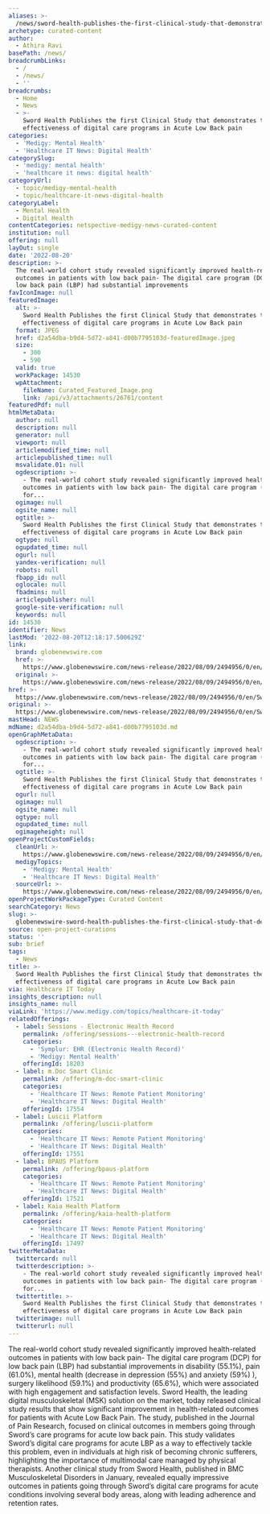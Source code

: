 ```yaml
---
aliases: >-
  /news/sword-health-publishes-the-first-clinical-study-that-demonstrates-the-effectiveness-of-digital-care-programs-in-acute-low-back-pain
archetype: curated-content
author:
  - Athira Ravi
basePath: /news/
breadcrumbLinks:
  - /
  - /news/
  - ''
breadcrumbs:
  - Home
  - News
  - >-
    Sword Health Publishes the first Clinical Study that demonstrates the
    effectiveness of digital care programs in Acute Low Back pain
categories:
  - 'Medigy: Mental Health'
  - 'Healthcare IT News: Digital Health'
categorySlug:
  - 'medigy: mental health'
  - 'healthcare it news: digital health'
categoryUrl:
  - topic/medigy-mental-health
  - topic/healthcare-it-news-digital-health
categoryLabel:
  - Mental Health
  - Digital Health
contentCategories: netspective-medigy-news-curated-content
institution: null
offering: null
layOut: single
date: '2022-08-20'
description: >-
  The real-world cohort study revealed significantly improved health-related
  outcomes in patients with low back pain- The digital care program (DCP) for
  low back pain (LBP) had substantial improvements 
favIconImage: null
featuredImage:
  alt: >-
    Sword Health Publishes the first Clinical Study that demonstrates the
    effectiveness of digital care programs in Acute Low Back pain
  format: JPEG
  href: d2a54dba-b9d4-5d72-a841-d00b7795103d-featuredImage.jpeg
  size:
    - 300
    - 590
  valid: true
  workPackage: 14530
  wpAttachment:
    fileName: Curated_Featured_Image.png
    link: /api/v3/attachments/26761/content
featuredPdf: null
htmlMetaData:
  author: null
  description: null
  generator: null
  viewport: null
  articlemodified_time: null
  articlepublished_time: null
  msvalidate.01: null
  ogdescription: >-
    - The real-world cohort study revealed significantly improved health-related
    outcomes in patients with low back pain- The digital care program (DCP)
    for...
  ogimage: null
  ogsite_name: null
  ogtitle: >-
    Sword Health Publishes the first Clinical Study that demonstrates the
    effectiveness of digital care programs in Acute Low Back pain
  ogtype: null
  ogupdated_time: null
  ogurl: null
  yandex-verification: null
  robots: null
  fbapp_id: null
  oglocale: null
  fbadmins: null
  articlepublisher: null
  google-site-verification: null
  keywords: null
id: 14530
identifier: News
lastMod: '2022-08-20T12:18:17.500629Z'
link:
  brand: globenewswire.com
  href: >-
    https://www.globenewswire.com/news-release/2022/08/09/2494956/0/en/Sword-Health-Publishes-the-first-Clinical-Study-that-demonstrates-the-effectiveness-of-digital-care-programs-in-Acute-Low-Back-pain.html
  original: >-
    https://www.globenewswire.com/news-release/2022/08/09/2494956/0/en/Sword-Health-Publishes-the-first-Clinical-Study-that-demonstrates-the-effectiveness-of-digital-care-programs-in-Acute-Low-Back-pain.html
href: >-
  https://www.globenewswire.com/news-release/2022/08/09/2494956/0/en/Sword-Health-Publishes-the-first-Clinical-Study-that-demonstrates-the-effectiveness-of-digital-care-programs-in-Acute-Low-Back-pain.html
original: >-
  https://www.globenewswire.com/news-release/2022/08/09/2494956/0/en/Sword-Health-Publishes-the-first-Clinical-Study-that-demonstrates-the-effectiveness-of-digital-care-programs-in-Acute-Low-Back-pain.html
mastHead: NEWS
mdName: d2a54dba-b9d4-5d72-a841-d00b7795103d.md
openGraphMetaData:
  ogdescription: >-
    - The real-world cohort study revealed significantly improved health-related
    outcomes in patients with low back pain- The digital care program (DCP)
    for...
  ogtitle: >-
    Sword Health Publishes the first Clinical Study that demonstrates the
    effectiveness of digital care programs in Acute Low Back pain
  ogurl: null
  ogimage: null
  ogsite_name: null
  ogtype: null
  ogupdated_time: null
  ogimageheight: null
openProjectCustomFields:
  cleanUrl: >-
    https://www.globenewswire.com/news-release/2022/08/09/2494956/0/en/Sword-Health-Publishes-the-first-Clinical-Study-that-demonstrates-the-effectiveness-of-digital-care-programs-in-Acute-Low-Back-pain.html
  medigyTopics:
    - 'Medigy: Mental Health'
    - 'Healthcare IT News: Digital Health'
  sourceUrl: >-
    https://www.globenewswire.com/news-release/2022/08/09/2494956/0/en/Sword-Health-Publishes-the-first-Clinical-Study-that-demonstrates-the-effectiveness-of-digital-care-programs-in-Acute-Low-Back-pain.html
openProjectWorkPackageType: Curated Content
searchCategory: News
slug: >-
  globenewswire-sword-health-publishes-the-first-clinical-study-that-demonstrates-the-effectiveness-of-digital-care-programs-in-acute-low-back-pain
source: open-project-curations
status: ''
sub: brief
tags:
  - News
title: >-
  Sword Health Publishes the first Clinical Study that demonstrates the
  effectiveness of digital care programs in Acute Low Back pain
via: Healthcare IT Today
insights_description: null
insights_name: null
viaLink: 'https://www.medigy.com/topics/healthcare-it-today'
relatedOfferings:
  - label: Sessions - Electronic Health Record
    permalink: /offering/sessions---electronic-health-record
    categories:
      - 'Symplur: EHR (Electronic Health Record)'
      - 'Medigy: Mental Health'
    offeringId: 18203
  - label: m.Doc Smart Clinic
    permalink: /offering/m-doc-smart-clinic
    categories:
      - 'Healthcare IT News: Remote Patient Monitoring'
      - 'Healthcare IT News: Digital Health'
    offeringId: 17554
  - label: Luscii Platform
    permalink: /offering/luscii-platform
    categories:
      - 'Healthcare IT News: Remote Patient Monitoring'
      - 'Healthcare IT News: Digital Health'
    offeringId: 17551
  - label: BPAUS Platform
    permalink: /offering/bpaus-platform
    categories:
      - 'Healthcare IT News: Remote Patient Monitoring'
      - 'Healthcare IT News: Digital Health'
    offeringId: 17521
  - label: Kaia Health Platform
    permalink: /offering/kaia-health-platform
    categories:
      - 'Healthcare IT News: Remote Patient Monitoring'
      - 'Healthcare IT News: Digital Health'
    offeringId: 17497
twitterMetaData:
  twittercard: null
  twitterdescription: >-
    - The real-world cohort study revealed significantly improved health-related
    outcomes in patients with low back pain- The digital care program (DCP)
    for...
  twittertitle: >-
    Sword Health Publishes the first Clinical Study that demonstrates the
    effectiveness of digital care programs in Acute Low Back pain
  twitterimage: null
  twitterurl: null
---
```

<p>The real-world cohort study revealed significantly improved health-related outcomes in patients with low back pain- The digital care program (DCP) for low back pain (LBP) had substantial improvements in disability (55.1%), pain (61.0%), mental health (decrease in depression (55%) and anxiety (59%) ), surgery likelihood (59.1%) and productivity (65.6%), which were associated with high engagement and satisfaction levels. Sword Health, the leading digital musculoskeletal (MSK) solution on the market, today released clinical study results that show significant improvement in health-related outcomes for patients with Acute Low Back Pain.
The study, published in the Journal of Pain Research, focused on clinical outcomes in members going through Sword’s care programs for acute low back pain.
This study validates Sword’s digital care programs for acute LBP as a way to effectively tackle this problem, even in individuals at high risk of becoming chronic sufferers, highlighting the importance of multimodal care managed by physical therapists.
Another clinical study from Sword Health, published in BMC Musculoskeletal Disorders in January, revealed equally impressive outcomes in patients going through Sword’s digital care programs for acute conditions involving several body areas, along with leading adherence and retention rates.</p>